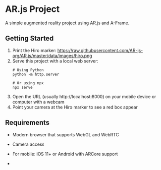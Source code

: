 # AR.js Project

A simple augmented reality project using AR.js and A-Frame.

## Getting Started

1. Print the Hiro marker: https://raw.githubusercontent.com/AR-js-org/AR.js/master/data/images/hiro.png
2. Serve this project with a local web server:
   ```
   # Using Python
   python -m http.server

   # Or using npx
   npx serve
   ```
3. Open the URL (usually http://localhost:8000) on your mobile device or computer with a webcam
4. Point your camera at the Hiro marker to see a red box appear

## Requirements

- Modern browser that supports WebGL and WebRTC
- Camera access
- For mobile: iOS 11+ or Android with ARCore support 

-
